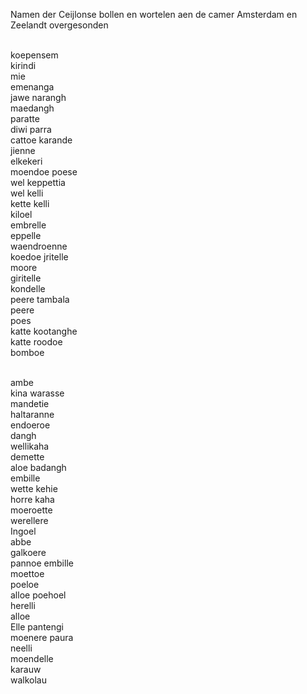 ---
---
<div class="row">
    <div class="col-md-12">
      <p>Namen der Ceijlonse bollen en wortelen aen de camer Amsterdam en Zeelandt overgesonden</p>
    </div>
    <div class="col-md-6">
      <p><br>koepensem
  <br>kirindi
  <br>mie
 <br>emenanga
   <br>jawe narangh
    <br>maedangh
   <br>paratte
   <br>diwi parra
  <br>cattoe karande
 <br>jienne
 <br>elkekeri
    <br>moendoe poese
    <br>wel keppettia
   <br>wel kelli
    <br>kette kelli
    <br>kiloel
   <br>embrelle
    <br>eppelle
    <br>waendroenne
    <br>koedoe jritelle
    <br>moore
    <br>giritelle
    <br>kondelle
    <br>peere tambala
    <br>peere
    <br>poes
    <br>katte kootanghe
    <br>katte roodoe
    <br>bomboe
      </p>
    </div>
    <div class="col-md-6">
      <p><br>ambe
    <br>kina warasse
    <br>mandetie
    <br>haltaranne
    <br>endoeroe
    <br>dangh
   <br>wellikaha
    <br>demette
    <br>aloe badangh
    <br>embille
    <br>wette kehie
    <br>horre kaha
    <br>moeroette
    <br>werellere
    <br>Ingoel
    <br>abbe
    <br>galkoere
    <br>pannoe embille
    <br>moettoe
    <br>poeloe
    <br>alloe poehoel
    <br>herelli
    <br>alloe
    <br>Elle pantengi
    <br>moenere paura
    <br>neelli
   <br>moendelle
   <br>karauw
   <br>walkolau
      </p>
    </div>